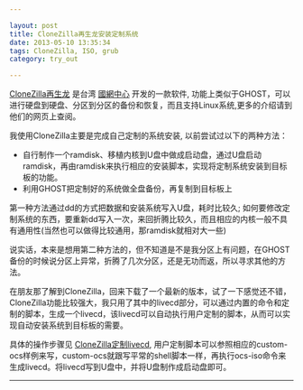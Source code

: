 ```yaml
---

layout: post
title: CloneZilla再生龙安装定制系统
date: 2013-05-10 13:35:34
tags: CloneZilla, ISO, grub
category: try_out

---
```


[CloneZilla再生龙][1] 是台湾 [國網中心][2] 开发的一款软件,
功能上类似于GHOST，可以进行硬盘到硬盘、分区到分区的备份和恢复，而且支持Linux系统,更多的介绍请到他们的网页上查阅。

我使用CloneZilla主要是完成自己定制的系统安装,
以前尝试过以下的两种方法：
* 自行制作一个ramdisk、移植内核到U盘中做成启动盘，通过U盘启动ramdisk，再由ramdisk来执行相应的安装脚本，实现将定制系统安装到目标板的功能。
* 利用GHOST把定制好的系统做全盘备份，再复制到目标板上

第一种方法通过dd的方式把数据和安装系统写入U盘，耗时比较久;
如何要修改定制系统的东西，要重新dd写入一次，来回折腾比较久，而且相应的内核一般不具有通用性(当然也可以做得比较通用，那ramdisk就相对大一些)

说实话，本来是想用第二种方法的，但不知道是不是我分区上有问题，在GHOST备份的时候说分区上异常，折腾了几次分区，还是无功而返，所以寻求其他的方法。

在朋友那了解到CloneZilla，回来下载了一个最新的版本，试了一下感觉还不错，CloneZilla功能比较强大，我只用了其中的livecd部分，可以通过内置的命令和定制的脚本，生成一个livecd，该livecd可以自动执行用户定制的脚本，从而可以实现自动安装系统到目标板的需要。

具体的操作步骤见 [CloneZilla定制livecd][3], 用户定制脚本可以参照相应的custom-ocs样例来写，custom-ocs就跟写平常的shell脚本一样，再执行ocs-iso命令来生成livecd。将livecd写到U盘中，并将U盘制作成启动盘即可。

---
[1]: http://clonezilla.nchc.org.tw/intro
[2]: http://www.nchc.org.tw/tw/
[3]: http://clonezilla.nchc.org.tw/clonezilla-live/#make_custom_clonezilla_live
